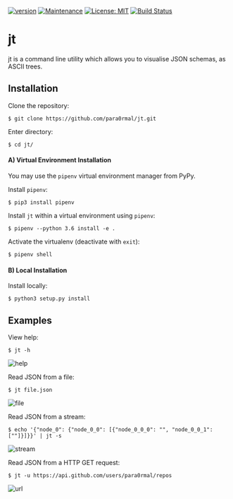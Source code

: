 [![version](https://img.shields.io/badge/Version-1.0-teal.svg)](https://GitHub.com/Naereen/StrapDown.js/graphs/commit-activity)
[![Maintenance](https://img.shields.io/badge/Maintained%3F-yes-teal.svg)](https://GitHub.com/Naereen/StrapDown.js/graphs/commit-activity)
[![License: MIT](https://img.shields.io/badge/License-MIT-teal.svg)](https://opensource.org/licenses/MIT)
[![Build Status](https://travis-ci.com/para0rmal/jt.svg?branch=master)](https://travis-ci.com/para0rmal/jt)


# jt

jt is a command line utility which allows you to visualise JSON schemas, as ASCII trees.

Installation
---


Clone the repository:
```
$ git clone https://github.com/para0rmal/jt.git
```

Enter directory:
```
$ cd jt/
```

#### A) Virtual Environment Installation

You may use the `pipenv` virtual environment manager from PyPy. 

Install `pipenv`:
```
$ pip3 install pipenv
```

Install `jt` within a virtual environment using `pipenv`:
```
$ pipenv --python 3.6 install -e .
```

Activate the virtualenv (deactivate with `exit`):
```
$ pipenv shell
```


#### B) Local Installation

Install locally:
```
$ python3 setup.py install
```

Examples
---

View help:
``` 
$ jt -h 
```

![help](https://user-images.githubusercontent.com/15225347/44379715-25a53580-a4ff-11e8-8cdd-05cd14b3c677.png)

Read JSON from a file:
```
$ jt file.json
```

![file](https://user-images.githubusercontent.com/15225347/44379714-25a53580-a4ff-11e8-8a7b-b5dd87046f89.png)

Read JSON from a stream:
```
$ echo '{"node_0": {"node_0_0": [{"node_0_0_0": "", "node_0_0_1": [""]}]}}' | jt -s
```

![stream](https://user-images.githubusercontent.com/15225347/44379717-25a53580-a4ff-11e8-9cd4-ef90c1f02a76.png)

Read JSON from a HTTP GET request:
```
$ jt -u https://api.github.com/users/para0rmal/repos
```

![url](https://user-images.githubusercontent.com/15225347/44379718-263dcc00-a4ff-11e8-8bc6-dbdbd20c2400.png)
